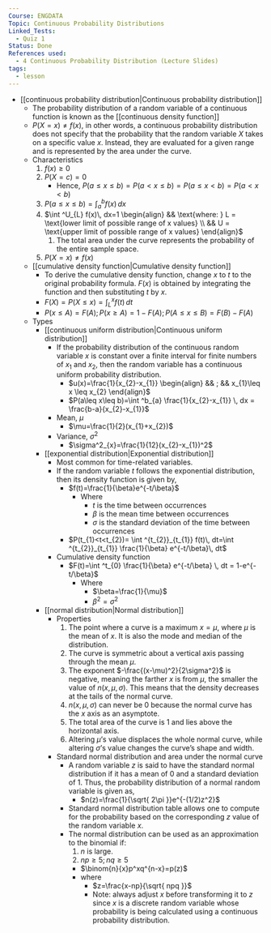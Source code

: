 ```yaml
---
Course: ENGDATA
Topic: Continuous Probability Distributions
Linked_Tests:
  - Quiz 1
Status: Done
References used:
  - 4 Continuous Probability Distribution (Lecture Slides)
tags:
  - lesson
---
```


- [[continuous probability distribution|Continuous probability distribution]]
	- The probability distribution of a random variable of a continuous function is known as the [[continuous density function]]
	- $P(X=x) \neq f(x)$, in other words, a continuous probability distribution does not specify that the probability that the random variable $X$ takes on a specific value $x$. Instead, they are evaluated for a given range and is represented by the area under the curve.
	- Characteristics
		1. $f(x) \geq 0$
		2. $P(X=c)=0$
			- Hence, $P(a\leq x\leq b)=P(a<x\leq b)=P(a\leq x<b)=P(a<x<b)$
		3. $P(a\leq x\leq b)=\int ^b_{a} f(x)\, dx$
		4. $\int ^U_{L} f(x)\, dx=1 \begin{align} && \text{where: } L = \text{lower limit of possible range of x values} \\ && U = \text{upper limit of possible range of x values} \end{align}$
			1. The total area under the curve represents the probability of the entire sample space.
		5. $P(X=x) \neq f(x)$
	- [[cumulative density function|Cumulative density function]]
		- To derive the cumulative density function, change $x$ to $t$ to the original probability formula. $F(x)$ is obtained by integrating the function and then substituting $t$ by $x$.
		- $F(X)=P(X\leq x)=\int ^x_{L} f(t)\, dt$
		- $P(x\leq A)=F(A);P(x\geq A)=1-F(A);P(A\leq x\leq B)=F(B)-F(A)$
	- Types
		- [[continuous uniform distribution|Continuous uniform distribution]]
			- If the probability distribution of the continuous random variable $x$ is constant over a finite interval for finite numbers of $x_{1}$ and $x_{2}$, then the random variable has a continuous uniform probability distribution.
				- $u(x)=\frac{1}{x_{2}-x_{1}} \begin{align} && ; && x_{1}\leq x \leq x_{2} \end{align}$
				- $P(a\leq x\leq b)=\int ^b_{a} \frac{1}{x_{2}-x_{1}} \, dx = \frac{b-a}{x_{2}-x_{1}}$
			- Mean, $\mu$
				- $\mu=\frac{1}{2}(x_{1}+x_{2})$
			- Variance, $\sigma^2$
				- $\sigma^2_{x}=\frac{1}{12}(x_{2}-x_{1})^2$
		- [[exponential distribution|Exponential distribution]]
			- Most common for time-related variables.
			- If the random variable $t$ follows the exponential distribution, then its density function is given by,
				- $f(t)=\frac{1}{\beta}e^{-t/\beta}$
					- Where
						- $t$ is the time between occurrences
						- $\beta$ is the mean time between occurrences
						- $\sigma$ is the standard deviation of the time between occurrences
				- $P(t_{1}<t<t_{2})= \int ^{t_{2}}_{t_{1}} f(t)\, dt=\int ^{t_{2}}_{t_{1}} \frac{1}{\beta} e^{-t/\beta}\, dt$
			- Cumulative density function
				- $F(t)=\int ^t_{0} \frac{1}{\beta} e^{-t/\beta} \, dt = 1-e^{-t/\beta}$
					- Where
						- $\beta=\frac{1}{\mu}$
						- $\beta^2=\sigma^2$
		- [[normal distribution|Normal distribution]]
			- Properties
				1. The point where a curve is a maximum $x=\mu$, where $\mu$ is the mean of $x$. It is also the mode and median of the distribution.
				2. The curve is symmetric about a vertical axis passing through the mean $\mu$.
				3. The exponent $-\frac{(x-\mu)^2}{2\sigma^2}$ is negative, meaning the farther $x$ is from $\mu$, the smaller the value of $n(x,\mu,\sigma)$. This means that the density decreases at the tails of the normal curve.
				4. $n(x,\mu,\sigma)$ can never be 0 because the normal curve has the $x$ axis as an asymptote.
				5. The total area of the curve is 1 and lies above the horizontal axis.
				6. Altering $\mu$’s value displaces the whole normal curve, while altering $\sigma$’s value changes the curve’s shape and width.
			- Standard normal distribution and area under the normal curve
				- A random variable $z$ is said to have the standard normal distribution if it has a mean of 0 and a standard deviation of 1. Thus, the probability distribution of a normal random variable is given as,
					- $n(z)=\frac{1}{\sqrt{ 2\pi }}e^{-(1/2)z^2}$
				- Standard normal distribution table allows one to compute for the probability based on the corresponding $z$ value of the random variable $x$.
				- The normal distribution can be used as an approximation to the binomial if:
					1. $n$ is large.
					2. $np\geq 5; nq\geq 5$
					- $\binom{n}{x}p^xq^{n-x}=p(z)$
					- where
						- $z=\frac{x-np}{\sqrt{ npq }}$
						- Note: always adjust $x$ before transforming it to $z$ since $x$ is a discrete random variable whose probability is being calculated using a continuous probability distribution.